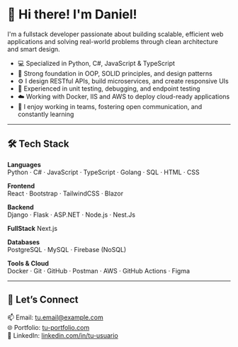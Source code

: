 # 👋 Hi there! I'm Daniel!

I'm a fullstack developer passionate about building scalable, efficient web applications and solving real-world problems through clean architecture and smart design.

- 💻 Specialized in Python, C#, JavaScript & TypeScript  
- 🧱 Strong foundation in OOP, SOLID principles, and design patterns  
- ⚙️ I design RESTful APIs, build microservices, and create responsive UIs  
- 🧪 Experienced in unit testing, debugging, and endpoint testing 
- ☁️ Working with Docker, IIS and AWS to deploy cloud-ready applications  
- 🤝 I enjoy working in teams, fostering open communication, and constantly learning  

---

## 🛠️ Tech Stack

**Languages**  
Python · C# · JavaScript · TypeScript · Golang · SQL · HTML · CSS  

**Frontend**  
React · Bootstrap · TailwindCSS · Blazor

**Backend**  
Django · Flask · ASP.NET · Node.js · Nest.Js  

**FullStack**
Next.js

**Databases**  
PostgreSQL · MySQL · Firebase (NoSQL)  

**Tools & Cloud**  
Docker · Git · GitHub · Postman · AWS · GitHub Actions · Figma  

---

## 🤝 Let’s Connect

📫 Email: tu.email@example.com  
🌐 Portfolio: [tu-portfolio.com](https://tu-portfolio.com)  
💼 LinkedIn: [linkedin.com/in/tu-usuario](https://linkedin.com/in/tu-usuario)

